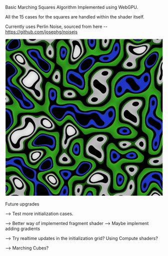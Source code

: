 Basic Marching Squares Algorithm Implemented using WebGPU.

All the 15 cases for the squares are handled within the shader itself. 

Currently uses Perlin Noise, sourced from here -- https://github.com/josephg/noisejs


![Marching Squares with Perlin Noise Example](MarchingSquares.png)


Future upgrades 

--> Test more initialization cases. 

--> Better way of implemented fragment shader --> Maybe implement adding gradients
      
--> Try realtime updates in the initialization grid? Using Compute shaders?

--> Marching Cubes?
                
